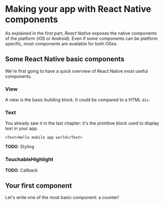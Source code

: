 # Making your app with React Native components

As explained in the first part, *React Native* exposes the native components of the platform (iOS or Android). Even if some components can be platform specific, most components are available for both OSes.

## Some React Native basic components

We're first going to have a quick overview of React Native most useful components.

### View

A view is the basic building block. It could be compared to a HTML `div`.

### Text

You already saw it in the last chapter: it's the primitive block used to display text in your app.

```
<Text>Hello mobile app world</Text>
```

**TODO**: Styling

### TouchableHighlight

**TODO**: Callback

## Your first component

Let's write one of the most basic component: a counter! 
